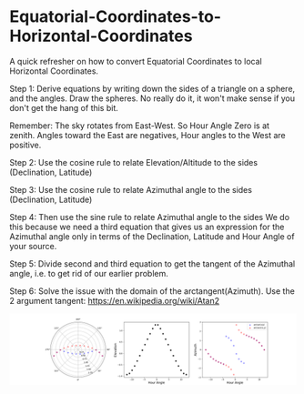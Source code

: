 # Equatorial-Coordinates-to-Horizontal-Coordinates
A quick refresher on how to convert Equatorial Coordinates to local Horizontal Coordinates.

Step 1: Derive equations by writing down the sides of a triangle on a sphere, and the angles.
Draw the spheres. No really do it, it won't make sense if you don't get the hang of this bit. 

Remember: The sky rotates from East-West. So Hour Angle Zero is at zenith. Angles toward the East are negatives, Hour angles to the West are positive.

Step 2: Use the cosine rule to relate Elevation/Altitude to the sides (Declination, Latitude)

Step 3: Use the cosine rule to relate Azimuthal angle to the sides (Declination, Latitude)

Step 4: Then use the sine rule to relate Azimuthal angle to the sides
We do this because we need a third equation that gives us an expression for the Azimuthal angle only in terms of the Declination, Latitude and Hour Angle of your source.

Step 5: Divide second and third equation to get the tangent of the Azimuthal angle, i.e. to get rid of our earlier problem.

Step 6: Solve the issue with the domain of the arctangent(Azimuth).
Use the 2 argument tangent: https://en.wikipedia.org/wiki/Atan2

![Comparison Between numpy.arctan and numpy.arctan2 when converting Equatorial Coordinates to Horizontal Coordinates](https://github.com/ronniyjoseph/Equatorial-Coordinates-to-Horizontal-Coordinates/blob/master/comparing_arctan_arctan2.png)

